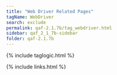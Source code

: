 ```yaml
---
title: "Web Driver Related Pages"
tagName: WebDriver
search: exclude
permalink: qaf-2.1.7b/tag_webdriver.html
sidebar: qaf_2_1_7b-sidebar
folder: qaf-2.1.7b
---
```

{% include taglogic.html %}

{% include links.html %}
